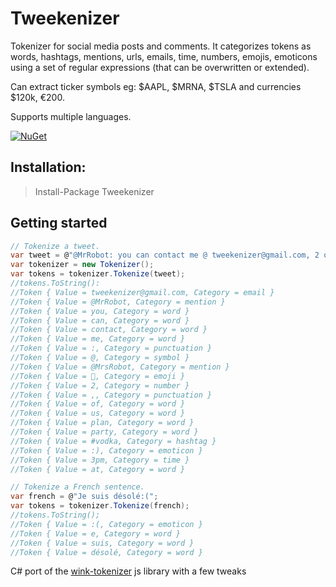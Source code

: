 # Tweekenizer

Tokenizer for social media posts and comments. It categorizes tokens as words, hashtags, mentions, urls, emails, time, numbers, emojis, emoticons using a set of regular expressions (that can be overwritten or extended).

Can extract ticker symbols eg: $AAPL, $MRNA, $TSLA and currencies $120k, €200.

Supports multiple languages.

[![NuGet](https://img.shields.io/nuget/v/Tweekenizer.svg)](https://www.nuget.org/packages/Tweekenizer/) 

## Installation:

> Install-Package Tweekenizer

## Getting started
```C#
// Tokenize a tweet.
var tweet = @"@MrRobot: you can contact me @ tweekenizer@gmail.com, 2 of us plan party 🎉 @MrsRobot at 3pm:) #vodka";
var tokenizer = new Tokenizer();
var tokens = tokenizer.Tokenize(tweet);
//tokens.ToString():
//Token { Value = tweekenizer@gmail.com, Category = email }
//Token { Value = @MrRobot, Category = mention }
//Token { Value = you, Category = word }
//Token { Value = can, Category = word }
//Token { Value = contact, Category = word }
//Token { Value = me, Category = word }
//Token { Value = :, Category = punctuation }
//Token { Value = @, Category = symbol }
//Token { Value = @MrsRobot, Category = mention }
//Token { Value = 🎉, Category = emoji }
//Token { Value = 2, Category = number }
//Token { Value = ,, Category = punctuation }
//Token { Value = of, Category = word }
//Token { Value = us, Category = word }
//Token { Value = plan, Category = word }
//Token { Value = party, Category = word }
//Token { Value = #vodka, Category = hashtag }
//Token { Value = :), Category = emoticon }
//Token { Value = 3pm, Category = time }
//Token { Value = at, Category = word }

// Tokenize a French sentence.
var french = @"Je suis désolé:(";
var tokens = tokenizer.Tokenize(french);
//tokens.ToString();
//Token { Value = :(, Category = emoticon }
//Token { Value = e, Category = word }
//Token { Value = suis, Category = word }
//Token { Value = désolé, Category = word }
```

C# port of the [wink-tokenizer](https://github.com/winkjs/wink-tokenizer) js library with a few tweaks
